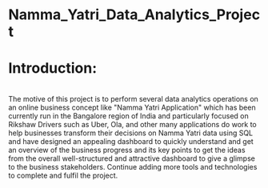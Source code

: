 # Namma_Yatri_Data_Analytics_Project
<html>
  <h1>Introduction:</h1>
  <br>
  <p style="margin-top: 0px; text-size: 50px;">The motive of this project is to perform several data analytics operations on an online business concept like "Namma Yatri Application" which has been currently run in the Bangalore region
    of India and particularly focused on Rikshaw Drivers such as Uber, Ola, and other many applications do work to help businesses transform their decisions on Namma Yatri data using SQL and have designed an appealing dashboard 
    to quickly understand and get an overview of the business progress and its key points to get the ideas from the overall well-structured and attractive dashboard to give a glimpse to the business stakeholders.
    Continue adding more tools and technologies 
    to complete and fulfil the project.</p>
</html>

